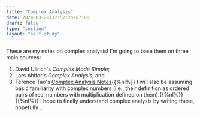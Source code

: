 ```yaml
---
title: "Complex Analysis"
date: 2024-03-28T17:52:25-07:00
draft: false
type: "section"
layout: "self-study"
---
```


These are my notes on complex analysis! 
I'm going to base them on three main sources: 
1. David Ullrich's _Complex Made Simple_;
2. Lars Ahlfor's _Complex Analysis_; and
3. Terence Tao's [Complex Analysis Notes](https://terrytao.wordpress.com/2016/09/18/246a-notes-0-the-complex-numbers/){{%nl%}}
I will also be assuming basic familiarity with complex numbers (i.e., their definition as ordered pairs of real numbers with multiplication defined on them).{{%nl%}}{{%nl%}}
I hope to finally understand complex analysis by writing these, hopefully...
